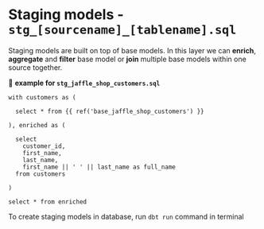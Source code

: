 # Staging models - `stg_[sourcename]_[tablename].sql`

Staging models are built on top of base models. In this layer we can **enrich**, **aggregate** and **filter** base model or **join** multiple base models within one source together.

📝 **example for `stg_jaffle_shop_customers.sql`**

```
with customers as (

  select * from {{ ref('base_jaffle_shop_customers') }}

), enriched as (

  select 
    customer_id,
    first_name,
    last_name,
    first_name || ' ' || last_name as full_name
  from customers

)

select * from enriched
```

 To create staging models in database, run `dbt run` command in terminal